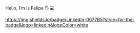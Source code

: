 Hello, I’m is Felipe 🖐️💻

https://img.shields.io/badge/LinkedIn-0077B5?style=for-the-badge&logo=linkedin&logoColor=white
